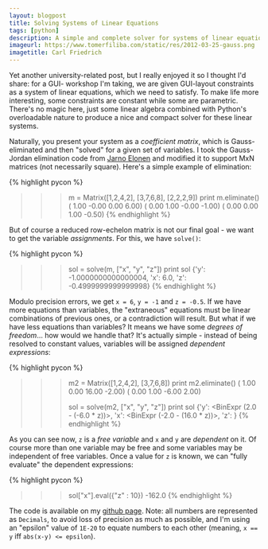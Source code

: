 ```yaml
---
layout: blogpost
title: Solving Systems of Linear Equations
tags: [python]
description: A simple and complete solver for systems of linear equations
imageurl: https://www.tomerfiliba.com/static/res/2012-03-25-gauss.png
imagetitle: Carl Friedrich
---
```


Yet another university-related post, but I really enjoyed it so I thought I'd share: for a GUI-
workshop I'm taking, we are given GUI-layout constraints as a system of linear equations, which
we need to satisfy. To make life more interesting, some constraints are constant while some are
parametric. There's no magic here, just some linear algebra combined with Python's overloadable
nature to produce a nice and compact solver for these linear systems.

Naturally, you present your system as a *coefficient matrix*, which is Gauss-eliminated and then
"solved" for a given set of variables. I took the Gauss-Jordan elimination code from
[Jarno Elonen](http://elonen.iki.fi/code/misc-notes/python-gaussj/index.html) and modified it to
support MxN matrices (not necessarily square). Here's a simple example of elimination:

{% highlight pycon %}
>>> m = Matrix([1,2,4,2], [3,7,6,8], [2,2,2,9])
>>> print m.eliminate()
( 1.00  -0.00   0.00   6.00)
( 0.00   1.00  -0.00  -1.00)
( 0.00   0.00   1.00  -0.50)
{% endhighlight %}

But of course a reduced row-echelon matrix is not our final goal - we want to get the variable
*assignments*. For this, we have `solve()`:

{% highlight pycon %}
>>> sol = solve(m, ["x", "y", "z"])
>>> print sol
{'y': -1.0000000000000004, 'x': 6.0, 'z': -0.4999999999999998}
{% endhighlight %}

Modulo precision errors, we get `x = 6`, `y = -1` and `z = -0.5`. If we have more equations than
variables, the "extraneous" equations must be linear combinations of previous ones, or a
contradiction will result. But what if we have less equations than variables? It means we have
some *degrees of freedom*... how would we handle that? It's actually simple - instead of being
resolved to constant values, variables will be assigned *dependent expressions*:

{% highlight pycon %}
>>> m2 = Matrix([1,2,4,2], [3,7,6,8])
>>> print m2.eliminate()
( 1.00   0.00   16.00  -2.00)
( 0.00   1.00  -6.00   2.00)
>>>
>>>
>>> sol = solve(m2, ["x", "y", "z"])
>>> print sol
{'y': <BinExpr (2.0 - (-6.0 * z))>, 'x': <BinExpr (-2.0 - (16.0 * z))>,
    'z': <FreeVar z>}
{% endhighlight %}

As you can see now, `z` is a *free variable* and `x` and `y` are *dependent* on it. Of course more
than one variable may be free and some variables may be independent of free variables. Once a value
for `z` is known, we can "fully evaluate" the dependent expressions:

{% highlight pycon %}
>>> sol["x"].eval({"z" : 10})
-162.0
{% endhighlight %}

The code is available on my [github page](https://github.com/tomerfiliba/tau/blob/850ff76bf59c80cd9eb18100986205276125508e/sadna/linear_solver.py).
Note: all numbers are represented as `Decimals`, to avoid loss of precision as much as possible,
and I'm using an "epsilon" value of `1E-20` to equate numbers to each other (meaning, `x == y` iff
`abs(x-y) <= epsilon`).
